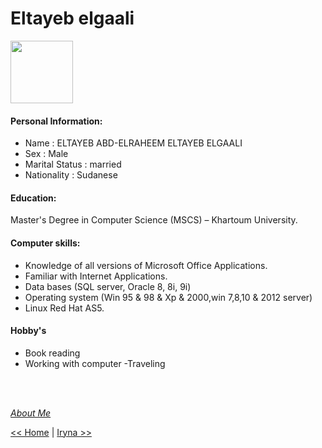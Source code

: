 # Eltayeb elgaali

<img src="https://images.unsplash.com/photo-1529338296731-c4280a44fc48?ixlib=rb-1.2.1&ixid=eyJhcHBfaWQiOjEyMDd9&auto=format&fit=crop&w=500&q=60" width="100" height="100">


#### Personal Information:

- Name : ELTAYEB ABD-ELRAHEEM ELTAYEB ELGAALI
- Sex : Male
- Marital Status : married
- Nationality : Sudanese 

#### Education:

Master's Degree in Computer Science (MSCS) – Khartoum University.

#### Computer skills:

- Knowledge of all versions of Microsoft Office Applications.
- Familiar with Internet Applications.
- Data bases (SQL server, Oracle 8, 8i, 9i)
- Operating system (Win 95 & 98 & Xp & 2000,win 7,8,10 & 2012 server)
- Linux Red Hat AS5. 

#### Hobby's

- Book reading
- Working with computer
-Traveling

<br/>
<br/>


[_About Me_](https://github.com/Eltayeb-Elgaali)

[<< Home](./) | [Iryna >>](./Iryna.md)
